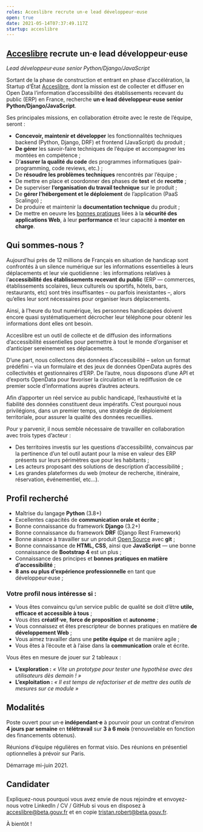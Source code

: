 ```yaml
---
roles: Acceslibre recrute un·e lead développeur·euse
open: true
date: 2021-05-14T07:37:49.117Z
startup: acceslibre
---
```

## [Acceslibre](https://acceslibre.beta.gouv.fr) recrute un·e lead développeur·euse

_Lead développeur·euse senior Python/Django/JavaScript_

Sortant de la phase de construction et entrant en phase d’accélération, la Startup d‘État [Acceslibre](https://acceslibre.beta.gouv.fr/), dont la mission est de collecter et diffuser en Open Data l’information d’accessibilité des établissements recevant du public (ERP) en France, recherche **un·e lead développeur·euse senior Python/Django/JavaScript**. 

Ses principales missions, en collaboration étroite avec le reste de l’équipe, seront :

*   **Concevoir, maintenir et développer** les fonctionnalités techniques backend (Python, Django, DRF) et frontend (JavaScript) du produit ;
*   **De gérer** les savoir-faire techniques de l’équipe et accompagner les montées en compétence ;
*   D’**assurer la qualité du code** des programmes informatiques (pair-programming, code reviews, etc.) ;
*   De **résoudre les problèmes techniques** rencontrés par l’équipe ;
*   De mettre en place et coordonner des phases de **test** et de **recette** ;
*   De superviser **l’organisation du travail technique** sur le produit ;
*   De **gérer l’hébergement et le déploiement** de l’application (PaaS Scalingo) ;
*   De produire et maintenir la **documentation technique** du produit ;
*   De mettre en oeuvre les [bonnes pratiques](https://doc.incubateur.net/communaute/gerer-sa-startup-detat-ou-de-territoires-au-quotidien/la-vie-dune-se/construction/kit-de-demarrage) liées à la **sécurité des applications Web**, à leur **performance** et leur capacité à **monter en charge**.

## Qui sommes-nous ?

Aujourd’hui près de 12 millions de Français en situation de handicap sont confrontés à un silence numérique sur les informations essentielles à leurs déplacements et leur vie quotidienne : les informations relatives à l’**accessibilité des établissements recevant du public** (ERP — commerces, établissements scolaires, lieux culturels ou sportifs, hôtels, bars, restaurants, etc) sont très insuffisantes – ou parfois inexistantes –, alors qu’elles leur sont nécessaires pour organiser leurs déplacements.

Ainsi, à l’heure du tout numérique, les personnes handicapées doivent encore quasi systématiquement décrocher leur téléphone pour obtenir les informations dont elles ont besoin.

Acceslibre est un outil de collecte et de diffusion des informations d’accessibilité essentielles pour permettre à tout le monde d’organiser et d’anticiper sereinement ses déplacements.

D’une part, nous collectons des données d’accessibilité – selon un format prédéfini – via un formulaire et des jeux de données OpenData auprès des collectivités et gestionnaires d’ERP. De l’autre, nous disposons d’une API et d’exports OpenData pour favoriser la circulation et la rediffusion de ce premier socle d’informations auprès d’autres acteurs.

Afin d’apporter un réel service au public handicapé, l’exhaustivité et la fiabilité des données constituent deux impératifs. C’est pourquoi nous privilégions, dans un premier temps, une stratégie de déploiement territoriale, pour assurer la qualité des données recueillies.

Pour y parvenir, il nous semble nécessaire de travailler en collaboration avec trois types d’acteur :

*   Des territoires investis sur les questions d’accessibilité, convaincus par la pertinence d’un tel outil autant pour la mise en valeur des ERP présents sur leurs périmètres que pour les habitants ;
*   Les acteurs proposant des solutions de description d’accessibilité ;
*   Les grandes plateformes du web (moteur de recherche, itinéraire, réservation, événementiel, etc…).

## Profil recherché

*   Maîtrise du langage **Python** (3.8+)
*   Excellentes capacités de **communication orale et écrite** ;
*   Bonne connaissance du framework **Django** (3.2+)
*   Bonne connaissance du framework **DRF** (Django Rest Framework)
*   Bonne aisance à travailler sur un produit [Open Source](https://github.com/MTES-MCT/acceslibre) avec **git** ;
*   Bonne connaissance de **HTML, CSS**, ainsi que **JavaScript** — une bonne connaissance de **Bootstrap 4** est un plus ;
*   Connaissance des principes et **bonnes pratiques en matière  d’accessibilité** ;
*   **8 ans ou plus d’expérience professionnelle** en tant que développeur·euse ;

### Votre profil nous intéresse si :

*   Vous êtes convaincu qu’un service public de qualité se doit d’être **utile, efficace et accessible à tous** ;
*   Vous êtes **créatif·ve**, **force de proposition** et **autonome** ;
*   Vous connaissez et êtes prescripteur de bonnes pratiques en matière **de développement Web** ;
*   Vous aimez travailler dans une **petite équipe** et de manière agile ;
*   Vous êtes à l’écoute et à l’aise dans la **communication** orale et écrite.

Vous êtes en mesure de jouer sur 2 tableaux :

*   **L’exploration :** *« Vite un prototype pour tester une hypothèse avec des utilisateurs dès demain ! »*
*   **L’exploitation :** *« Il est temps de refactoriser et de mettre des outils de mesures sur ce module »*

## Modalités

Poste ouvert pour un·e **indépendant·e** à pourvoir pour un contrat d’environ **4 jours par semaine** en **télétravail** sur **3 à 6 mois** (renouvelable en fonction des financements obtenus).

Réunions d‘équipe régulières en format visio. Des réunions en présentiel optionnelles à prévoir sur Paris.

Démarrage mi-juin 2021.

## Candidater

Expliquez-nous pourquoi vous avez envie de nous rejoindre et envoyez-nous votre LinkedIn / CV / GitHub si vous en disposez à [acceslibre@beta.gouv.fr](mailto:acceslibre@beta.gouv.fr) et en copie [tristan.robert@beta.gouv.fr](mailto:tristan.robert@beta.gouv.fr).

À bientôt !
